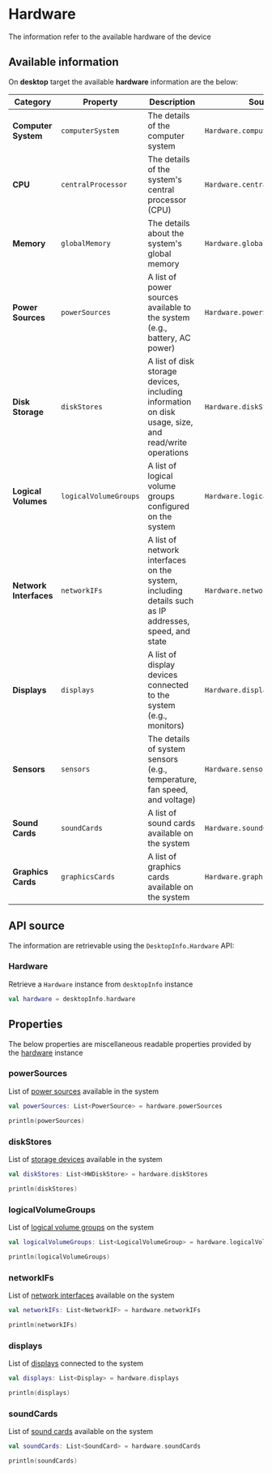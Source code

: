 # Hardware

The information refer to the available hardware of the device

## Available information

On **desktop** target the available **hardware** information are the below:

| **Category**           | **Property**          | **Description**                                                                                      | **Source**                     |
|------------------------|-----------------------|------------------------------------------------------------------------------------------------------|--------------------------------|
| **Computer System**    | `computerSystem`      | The details of the computer system                                                                   | `Hardware.computerSystem`      |
| **CPU**                | `centralProcessor`    | The details of the system's central processor (CPU)                                                  | `Hardware.centralProcessor`    |
| **Memory**             | `globalMemory`        | The details about the system's global memory                                                         | `Hardware.globalMemory`        |
| **Power Sources**      | `powerSources`        | A list of power sources available to the system (e.g., battery, AC power)                            | `Hardware.powerSources`        |
| **Disk Storage**       | `diskStores`          | A list of disk storage devices, including information on disk usage, size, and read/write operations | `Hardware.diskStores`          |
| **Logical Volumes**    | `logicalVolumeGroups` | A list of logical volume groups configured on the system                                             | `Hardware.logicalVolumeGroups` |
| **Network Interfaces** | `networkIFs`          | A list of network interfaces on the system, including details such as IP addresses, speed, and state | `Hardware.networkIFs`          |
| **Displays**           | `displays`            | A list of display devices connected to the system (e.g., monitors)                                   | `Hardware.displays`            |
| **Sensors**            | `sensors`             | The details of system sensors (e.g., temperature, fan speed, and voltage)                            | `Hardware.sensors`             |
| **Sound Cards**        | `soundCards`          | A list of sound cards available on the system                                                        | `Hardware.soundCards`          |
| **Graphics Cards**     | `graphicsCards`       | A list of graphics cards available on the system                                                     | `Hardware.graphicsCards`       |

## API source

The information are retrievable using the `DesktopInfo.Hardware` API:

### Hardware

Retrieve a `Hardware` instance from `desktopInfo` instance

```kotlin
val hardware = desktopInfo.hardware
```

## Properties

The below properties are miscellaneous readable properties provided by the [hardware](#hardware-1) instance 

### powerSources

List of [power sources](power_source.md) available in the system

```kotlin
val powerSources: List<PowerSource> = hardware.powerSources

println(powerSources)
```

### diskStores

List of [storage devices](storage/hw_disk_store.md) available in the system

```kotlin
val diskStores: List<HWDiskStore> = hardware.diskStores

println(diskStores)
```

### logicalVolumeGroups

List of [logical volume groups](logical_volume_group.md) on the system

```kotlin
val logicalVolumeGroups: List<LogicalVolumeGroup> = hardware.logicalVolumeGroups

println(logicalVolumeGroups)
```

### networkIFs

List of [network interfaces](network_interface.md) available on the system

```kotlin
val networkIFs: List<NetworkIF> = hardware.networkIFs

println(networkIFs)
```

### displays

List of [displays](display.md) connected to the system

```kotlin
val displays: List<Display> = hardware.displays

println(displays)
```

### soundCards

List of [sound cards](sound_card.md) available on the system

```kotlin
val soundCards: List<SoundCard> = hardware.soundCards

println(soundCards)
```